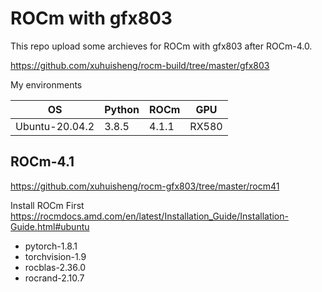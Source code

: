 
# ROCm with gfx803

This repo upload some archieves for ROCm with gfx803 after ROCm-4.0.

<https://github.com/xuhuisheng/rocm-build/tree/master/gfx803>

My environments

|OS            |Python|ROCm |GPU  |
|--------------|------|-----|-----|
|Ubuntu-20.04.2|3.8.5 |4.1.1|RX580|

## ROCm-4.1

<https://github.com/xuhuisheng/rocm-gfx803/tree/master/rocm41>

Install ROCm First <https://rocmdocs.amd.com/en/latest/Installation_Guide/Installation-Guide.html#ubuntu>

* pytorch-1.8.1
* torchvision-1.9
* rocblas-2.36.0
* rocrand-2.10.7

